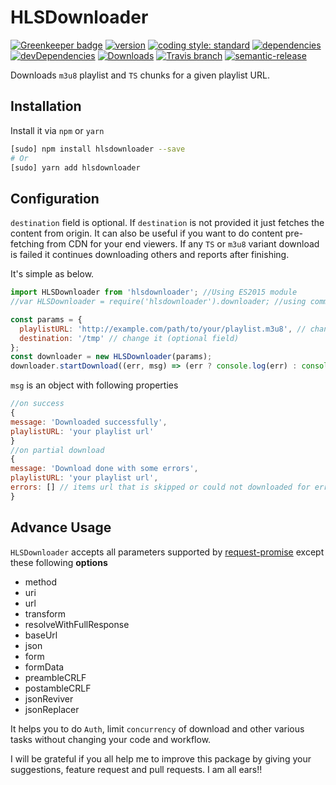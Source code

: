 # HLSDownloader

[![Greenkeeper badge](https://badges.greenkeeper.io/nmrony/hlsdownloader.svg)](https://greenkeeper.io/)
[![version][npm-version]][npm-url] [![coding style: standard][standard-svg]][standard-site] [![dependencies][npm-dependencies]][dep-status] [![devDependencies][npm-dev-dependencies]][devdep-status] [![Downloads][npm-total-downloads]][npm-url] [![Travis branch][travis-badge]][travis-url] [![semantic-release][sembadge]][npm-url]

Downloads `m3u8` playlist and `TS` chunks for a given playlist URL.

## Installation

Install it via `npm` or `yarn`

```sh
[sudo] npm install hlsdownloader --save
# Or
[sudo] yarn add hlsdownloader
```

## Configuration

`destination` field is optional. If `destination` is not provided it just fetches the content from origin.
It can also be useful if you want to do content pre-fetching from CDN for your end viewers. If any `TS` or `m3u8`
variant download is failed it continues downloading others and reports after finishing.

It's simple as below.

```js
import HLSDownloader from 'hlsdownloader'; //Using ES2015 module
//var HLSDownloader = require('hlsdownloader').downloader; //using commonJS module

const params = {
  playlistURL: 'http://example.com/path/to/your/playlist.m3u8', // change it
  destination: '/tmp' // change it (optional field)
};
const downloader = new HLSDownloader(params);
downloader.startDownload((err, msg) => (err ? console.log(err) : console.log(msg)));
```

`msg` is an object with following properties

```js
//on success
{
message: 'Downloaded successfully',
playlistURL: 'your playlist url'
}
//on partial download
{
message: 'Download done with some errors',
playlistURL: 'your playlist url',
errors: [] // items url that is skipped or could not downloaded for error
}
```

## Advance Usage

`HLSDownloader` accepts all parameters supported by [request-promise][request-promise] except these following **options**

* method
* uri
* url
* transform
* resolveWithFullResponse
* baseUrl
* json
* form
* formData
* preambleCRLF
* postambleCRLF
* jsonReviver
* jsonReplacer

It helps you to do `Auth`, limit `concurrency` of download and other various tasks without changing your code and workflow.

I will be grateful if you all help me to improve this package by giving your suggestions, feature request and
pull requests. I am all ears!!

[npm-badge]: https://nodei.co/npm/hlsdownloader.png?compact=true
[npm-version]: https://img.shields.io/npm/v/hlsdownloader.svg?style=flat-square
[npm-dependencies]: https://img.shields.io/david/nmrony/hlsdownloader.svg?style=flat-square
[npm-dev-dependencies]: https://img.shields.io/david/dev/nmrony/hlsdownloader.svg?style=flat-square
[npm-total-downloads]: https://img.shields.io/npm/dm/hlsdownloader.svg?style=flat-square
[npm-url]: https://www.npmjs.com/package/hlsdownloader
[dep-status]: https://david-dm.org/nmrony/hlsdownloader#info=dependencies&view=table
[devdep-status]: https://david-dm.org/nmrony/hlsdownloader#info=devDependencies&view=table
[standard-svg]: https://img.shields.io/badge/code%20style-standard-brightgreen.svg
[standard-site]: http://standardjs.com
[request-promise]: https://github.com/request/request-promise
[travis-badge]: https://img.shields.io/travis/nmrony/hlsdownloader/master.svg?style=flat-square
[travis-url]: https://travis-ci.org/nmrony/hlsdownloader
[sembadge]: https://img.shields.io/badge/%20%20%F0%9F%93%A6%F0%9F%9A%80-semantic--release-e10079.svg
